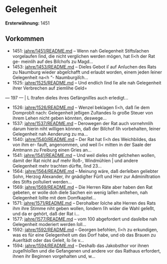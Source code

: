 # Gelegenheit

**Ersterwähnung:** 1451

## Vorkommen
- 1451: [jahre/1451/README.md](../jahre/1451/README.md) – Wenn nah Gelegenheit Stiftsſachen vorgelaufen ſind,
die nicht verglichen werden mögen, hat ſi<h der Rat ge-
meinlih auf des Biſchofs zu Magd...
- 1453: [jahre/1453/README.md](../jahre/1453/README.md) – Dieſes Gebot iſ auf
Anſuchen des Rats zu Naumburg wieder abgeſchafft und
erlaubt worden, einem jeden ſeiner Gelegenheit na<h “-
Naumburgiſch...
- 1525: [jahre/1525/README.md](../jahre/1525/README.md) – Und endlich ſind ſie alle
nah Gelegenheit ihrer Verbrechen auf ziemlihe Geld=


— 197 — | L
ſtrafen dieſes ihres Gefängniſſes auch erledigt...
- 1526: [jahre/1526/README.md](../jahre/1526/README.md) – Wenzel beklagen ſi<h, daß ſie dem Domprobſt nach:
Gelegenheit jeßigen Zuſtandes ſo große Steuer von ihrem
Lehen nicht geben könnten, deswege...
- 1537: [jahre/1537/README.md](../jahre/1537/README.md) – Derowegen der
Rat auch vornehmlih darum hierin niht willigen können,
daß der Biſchof ſih vorbehalten, ſeiner Gelegenheit nah
Aenderung zu ma...
- 1540: [jahre/1540/README.md](../jahre/1540/README.md) – Der Rat hat ſi<h des Weichbildes, das von ihm er-
fauft, angenommen, und weil ſi< mitten in der Saale
der Amtmann zu Freiburg einen Gries an...
- 1541: [jahre/1541/README.md](../jahre/1541/README.md) – Und weil dieſes niht geſchehen
wollen, damit der Rat nicht auf mehr Roß-, Windmühlen |
und andere Gelegenheit mehr trachten dürfte, ſind 23...
- 1564: [jahre/1564/README.md](../jahre/1564/README.md) – Meinung
wäre, daß derſelben geliebter Sohn, Herzog Alexander,
ihr gnädigſter Fürſt und Herr zur Adminiſtration des
Stifts poſtuliert werden...
- 1569: [jahre/1569/README.md](../jahre/1569/README.md) – Die Herren Räte aber
haben den Rat gebeten, er wolle doh dieſe Sachen ein
wenig laſſen anſtehen, nah Gelegenheit ſollte mit dem
Domfkapitel...
- 1571: [jahre/1571/README.md](../jahre/1571/README.md) – Derohalber ſolche alte Herren des Rats ihm ihre Stimme
niht geben wollen, ſondern ſih wider die Wahl geſeßt,
und da er gehört, daß der Rat i...
- 1577: [jahre/1577/README.md](../jahre/1577/README.md) – vom 100 abgefordert und dasſelbe nah Gelegenheit
moderiert werden ſoll...
- 1592: [jahre/1592/README.md](../jahre/1592/README.md) – Georgen befohlen, ſi<h zu erkundigen,
was es für eine Gelegenheit um das Dorf habe, und ob
das Brauen zu Auerſtädt oder das Geleit, ſo ſie v...
- 1594: [jahre/1594/README.md](../jahre/1594/README.md) – Deshalb das Jakobsthor vor ihnen zugeſhloſſen und die
Gefangenen und andere vor das Rathaus erfordert, ihnen
ihr Beginnen vorgehalten und, w...
